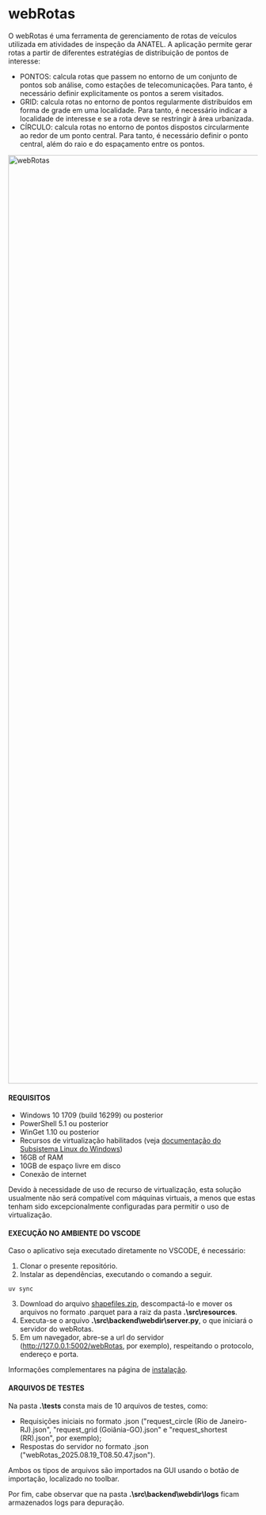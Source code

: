 # webRotas

O webRotas é uma ferramenta de gerenciamento de rotas de veículos utilizada em atividades de inspeção da ANATEL. A aplicação permite gerar rotas a partir de diferentes estratégias de distribuição de pontos de interesse:

- PONTOS: calcula rotas que passem no entorno de um conjunto de pontos sob análise, como estações de telecomunicações. Para tanto, é necessário definir explicitamente os pontos a serem visitados.
- GRID: calcula rotas no entorno de pontos regularmente distribuídos em forma de grade em uma localidade. Para tanto, é necessário indicar a localidade de interesse e se a rota deve se restringir à área urbanizada.
- CÍRCULO: calcula rotas no entorno de pontos dispostos circularmente ao redor de um ponto central. Para tanto, é necessário definir o ponto central, além do raio e do espaçamento entre os pontos.

<img width="2802" height="1872" alt="webRotas" src="https://github.com/user-attachments/assets/652c51fb-bf4d-4546-bb4d-18b0bfd44dc4" />

#### REQUISITOS
- Windows 10 1709 (build 16299) ou posterior
- PowerShell 5.1 ou posterior
- WinGet 1.10 ou posterior
- Recursos de virtualização habilitados (veja [documentação do Subsistema Linux do Windows](https://learn.microsoft.com/en-us/windows/wsl/install-manual#step-3---enable-virtual-machine-feature))
- 16GB of RAM
- 10GB de espaço livre em disco
- Conexão de internet

Devido à necessidade de uso de recurso de virtualização, esta solução usualmente não será compatível com máquinas virtuais, a menos que estas tenham sido excepcionalmente configuradas para permitir o uso de virtualização.

#### EXECUÇÃO NO AMBIENTE DO VSCODE
Caso o aplicativo seja executado diretamente no VSCODE, é necessário:  
1. Clonar o presente repositório.
2. Instalar as dependências, executando o comando a seguir.  
```
uv sync
```

3. Download do arquivo [shapefiles.zip](https://anatel365.sharepoint.com/:f:/s/InovaFiscaliza/Et9ttcdpValOquc5FpKLd0IB7U8CJa1T6ZYuPMZ68mrenw?e=FEHZWH), descompactá-lo e mover os arquivos no formato .parquet para a raiz da pasta **.\src\resources**.
4. Executa-se o arquivo **.\src\backend\webdir\server.py**, o que iniciará o servidor do webRotas.
5. Em um navegador, abre-se a url do servidor (http://127.0.0.1:5002/webRotas, por exemplo), respeitando o protocolo, endereço e porta.

Informações complementares na página de [instalação](./Install/README.md).

#### ARQUIVOS DE TESTES
Na pasta **.\tests** consta mais de 10 arquivos de testes, como:
- Requisições iniciais no formato .json ("request_circle (Rio de Janeiro-RJ).json", "request_grid (Goiânia-GO).json" e "request_shortest (RR).json", por exemplo);
- Respostas do servidor no formato .json ("webRotas_2025.08.19_T08.50.47.json").

Ambos os tipos de arquivos são importados na GUI usando o botão de importação, localizado no toolbar.

Por fim, cabe observar que na pasta **.\src\backend\webdir\logs** ficam armazenados logs para depuração.
